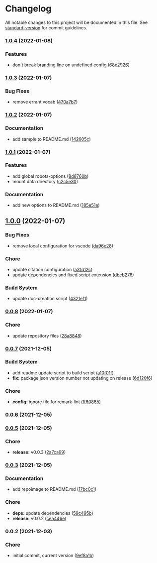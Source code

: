 # Changelog

All notable changes to this project will be documented in this file. See [standard-version](https://github.com/conventional-changelog/standard-version) for commit guidelines.

### [1.0.4](https://github.com/dnb-org/dnb-hugo-robots/compare/v1.0.3...v1.0.4) (2022-01-08)


### Features

* don't break branding line on undefined config ([68e2926](https://github.com/dnb-org/dnb-hugo-robots/commit/68e2926e7894d70fdc70a024afbb83ffac7a5d40))

### [1.0.3](https://github.com/dnb-org/dnb-hugo-robots/compare/v1.0.2...v1.0.3) (2022-01-07)


### Bug Fixes

* remove errant vocab ([470a7b7](https://github.com/dnb-org/dnb-hugo-robots/commit/470a7b77d7c282040e708213a8f9fb85ccd47ed7))

### [1.0.2](https://github.com/dnb-org/dnb-hugo-robots/compare/v1.0.1...v1.0.2) (2022-01-07)


### Documentation

* add sample to README.md ([142605c](https://github.com/dnb-org/dnb-hugo-robots/commit/142605c065ad414033d986a805c7d99e74925f72))

### [1.0.1](https://github.com/dnb-org/dnb-hugo-robots/compare/v1.0.0...v1.0.1) (2022-01-07)


### Features

* add global robots-options ([8d8760b](https://github.com/dnb-org/dnb-hugo-robots/commit/8d8760b39e4277cd7a8832f88f02d56d2f0656e8))
* mount data directory ([c2c5e30](https://github.com/dnb-org/dnb-hugo-robots/commit/c2c5e3068f10690d49098768b9005d926098a3a3))


### Documentation

* add new options to README.md ([185e51e](https://github.com/dnb-org/dnb-hugo-robots/commit/185e51ea69e3b5ff4de3948103693221aad09748))

## [1.0.0](https://github.com/dnb-org/dnb-hugo-robots/compare/v0.0.8...v1.0.0) (2022-01-07)


### Bug Fixes

* remove local configuration for vscode ([da96e28](https://github.com/dnb-org/dnb-hugo-robots/commit/da96e284027ce8285d74ec577490976edb67a804))


### Chore

* update citation configuration ([a31d12c](https://github.com/dnb-org/dnb-hugo-robots/commit/a31d12cec7cae6657b6da67df39a4ad8f8c20280))
* update dependencies and fixed script extension ([dbcb276](https://github.com/dnb-org/dnb-hugo-robots/commit/dbcb2767003042c04c2dc2c8552e3371e6163b76))


### Build System

* update doc-creation script ([4321ef1](https://github.com/dnb-org/dnb-hugo-robots/commit/4321ef1a0f5bb4c07c336ec105a304ad3b1957c2))

### [0.0.8](https://github.com/dnb-org/dnb-hugo-robots/compare/v0.0.7...v0.0.8) (2022-01-07)


### Chore

* update repository files ([28a8848](https://github.com/dnb-org/dnb-hugo-robots/commit/28a88480d8d79a3da940aad7038bafabea9f593e))

### [0.0.7](https://github.com/dnb-org/dnb-hugo-robots/compare/v0.0.6...v0.0.7) (2021-12-05)


### Build System

* add readme update script to build script ([a10f01f](https://github.com/dnb-org/dnb-hugo-robots/commit/a10f01f4fd97bc227d38f7d617301921e700084b))
* **fix:** package.json version number not updating on release ([6d120f6](https://github.com/dnb-org/dnb-hugo-robots/commit/6d120f64e4ec6ce1b26b190e3a890e882fb2b81a))


### Chore

* **config:** ignore file for remark-lint ([ff60865](https://github.com/dnb-org/dnb-hugo-robots/commit/ff60865cf34d3d082ade5d6c730e49e7eed9f62e))

### [0.0.6](https://github.com/dnb-org/dnb-hugo-robots/compare/v0.0.5...v0.0.6) (2021-12-05)

### [0.0.5](https://github.com/dnb-org/dnb-hugo-robots/compare/v0.0.3...v0.0.5) (2021-12-05)


### Chore

* **release:** v0.0.3 ([2a7ca99](https://github.com/dnb-org/dnb-hugo-robots/commit/2a7ca9937d596ee0ef78f4455eae3729929a4b26))

### [0.0.3](https://github.com/dnb-org/dnb-hugo-robots/compare/v0.0.2...v0.0.3) (2021-12-05)


### Documentation

* add repoimage to README.md ([17bc0c1](https://github.com/dnb-org/dnb-hugo-robots/commit/17bc0c18836b2fcc37e4990c874b80a8c595ed6d))


### Chore

* **deps:** update dependencies ([59c495b](https://github.com/dnb-org/dnb-hugo-robots/commit/59c495bace465aa37545a1e3efe21fcf27e62810))
* **release:** v0.0.2 ([cea446e](https://github.com/dnb-org/dnb-hugo-robots/commit/cea446ef58d9accdb2fbfa0140a115fdf23ff4db))

### 0.0.2 (2021-12-03)


### Chore

* initial commit, current version ([9ef8a1b](https://github.com/dnb-org/dnb-hugo-robots/commit/9ef8a1bcbd24dc225e08d91ae7f1a34ede8586c7))
